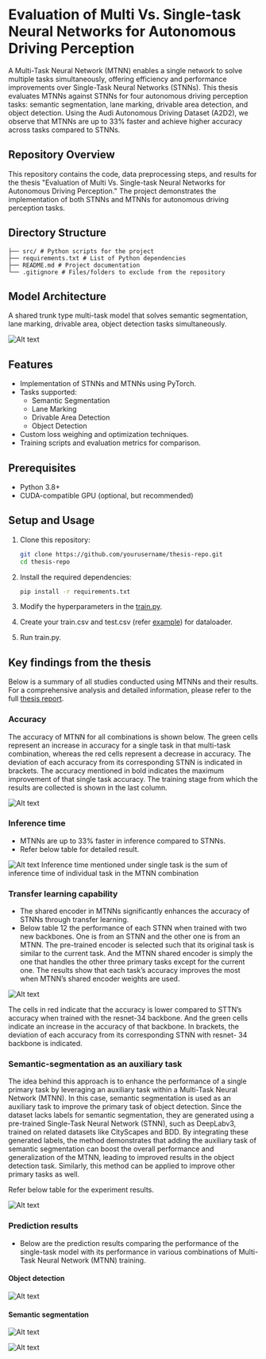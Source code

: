 # Evaluation of Multi Vs. Single-task Neural Networks for Autonomous Driving Perception

A Multi-Task Neural Network (MTNN) enables a single network to solve multiple tasks simultaneously, offering efficiency
and performance improvements over Single-Task Neural Networks (STNNs). This thesis evaluates MTNNs against STNNs for
four autonomous driving perception tasks: semantic segmentation, lane marking, drivable area detection, and object
detection. Using the Audi Autonomous Driving Dataset (A2D2), we observe that MTNNs are up to 33% faster and achieve
higher accuracy across tasks compared to STNNs.

## Repository Overview

This repository contains the code, data preprocessing steps, and results for the thesis "Evaluation of Multi Vs.
Single-task Neural Networks for Autonomous Driving Perception." The project demonstrates the implementation of both
STNNs and MTNNs for autonomous driving perception tasks.

## Directory Structure

```
├── src/ # Python scripts for the project 
├── requirements.txt # List of Python dependencies 
├── README.md # Project documentation 
└── .gitignore # Files/folders to exclude from the repository
```

## Model Architecture

A shared trunk type multi-task model that solves semantic segmentation, lane marking, drivable area, object detection
tasks simultaneously.

![Alt text](docs/MTNN_architecture.png "MTNN Architecture")

## Features

- Implementation of STNNs and MTNNs using PyTorch.
- Tasks supported:
    - Semantic Segmentation
    - Lane Marking
    - Drivable Area Detection
    - Object Detection
- Custom loss weighing and optimization techniques.
- Training scripts and evaluation metrics for comparison.

## Prerequisites

- Python 3.8+
- CUDA-compatible GPU (optional, but recommended)

## Setup and Usage

1. Clone this repository:
   ```bash
   git clone https://github.com/yourusername/thesis-repo.git
   cd thesis-repo

2. Install the required dependencies:
   ```bash
   pip install -r requirements.txt
   ``` 

3. Modify the hyperparameters in the [train.py](src/train.py).
4. Create your train.csv and test.csv (refer [example](src/sample_csv/sample.csv)) for dataloader.
5. Run train.py.

## Key findings from the thesis

Below is a summary of all studies conducted using MTNNs and their results. For a comprehensive analysis and detailed
information, please refer to the full [thesis report](Thesis_report.pdf).

### Accuracy

The accuracy of MTNN for all combinations is shown below. The green cells represent an increase in accuracy for a single
task in that multi-task combination, whereas the red cells represent a decrease in accuracy. The deviation of each
accuracy from its corresponding STNN is indicated in brackets. The accuracy mentioned in bold indicates the maximum
improvement of that single task accuracy. The training stage from which the results are collected is shown in the last
column.

![Alt text](docs/MTNN_results.png "MTNN results")

### Inference time

- MTNNs are up to 33% faster in inference compared to STNNs.
- Refer below table for detailed result.

![Alt text](docs/MTNN_inference.png "MTNN results")
Inference time mentioned under single task is the sum of inference time of individual task in the MTNN combination

### Transfer learning capability

- The shared encoder in MTNNs significantly enhances the accuracy of STNNs through transfer learning.
- Below table 12 the performance of each STNN when trained with two new backbones. One is from an STNN and the other one
  is from an MTNN. The pre-trained encoder is selected such that its original task is similar to the current task. And
  the MTNN shared encoder is simply the one that handles the other three primary tasks except for the current one. The
  results show that each task’s accuracy improves the most when MTNN’s shared encoder weights are used.

![Alt text](docs/MTNN_Transfer_learning.png "MTNN results")

The cells in red indicate that the accuracy is lower compared to STTN’s accuracy when trained with the resnet-34
backbone. And the green cells indicate an increase in the accuracy of that backbone. In brackets, the deviation of each
accuracy from its corresponding STNN with resnet- 34 backbone is indicated.

### Semantic-segmentation as an auxiliary task

The idea behind this approach is to enhance the performance of a single primary task by leveraging an auxiliary task
within a Multi-Task Neural Network (MTNN). In this case, semantic segmentation is used as an auxiliary task to improve
the primary task of object detection. Since the dataset lacks labels for semantic segmentation, they are generated using
a pre-trained Single-Task Neural Network (STNN), such as DeepLabv3, trained on related datasets like CityScapes and BDD.
By integrating these generated labels, the method demonstrates that adding the auxiliary task of semantic segmentation
can boost the overall performance and generalization of the MTNN, leading to improved results in the object detection
task. Similarly, this method can be applied to improve other primary tasks as well.

Refer below table for the experiment results.

![Alt text](docs/MTNN_auxilliary.png "MTNN results")

### Prediction results

- Below are the prediction results comparing the performance of the single-task model with its performance in various
  combinations of Multi-Task Neural Network (MTNN) training.

#### Object detection 

![Alt text](docs/results/det_results.png "MTNN det predictions")

#### Semantic segmentation

![Alt text](docs/results/sem_gt_image.png "MTNN sem predictions")

![Alt text](docs/results/sem_results.png "MTNN sem predictions")






